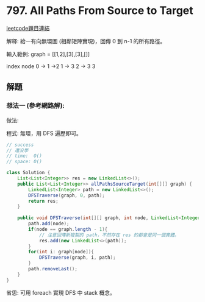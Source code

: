# 797. All Paths From Source to Target

[leetcode題目連結](https://leetcode.com/problems/all-paths-from-source-to-target/)

解釋: 給一有向無環圖 (相鄰矩陣實現)，回傳 0 到 n-1 的所有路徑。

輸入範例: 
graph = [[1,2],[3],[3],[]]

index   node
0       -> 1 ->2
1       -> 3
2       -> 3
3

## 解題

### 想法一 (參考網路解):

做法:

程式: 無環，用 DFS 遍歷即可。

```java
// success
// 還沒學
// time:  O()
// space: O()

class Solution {
    List<List<Integer>> res = new LinkedList<>();
    public List<List<Integer>> allPathsSourceTarget(int[][] graph) {
        LinkedList<Integer> path = new LinkedList<>();
        DFSTraverse(graph, 0, path);
        return res;
    }
    
    public void DFSTraverse(int[][] graph, int node, LinkedList<Integer> path){
        path.add(node);
        if(node == graph.length - 1){
            // 注意回傳新複製的 path，不然存在 res 的都會是同一個實體。
            res.add(new LinkedList<>(path));
        }
        for(int i: graph[node]){
            DFSTraverse(graph, i, path);
        }
        path.removeLast();
    }
}
```

省思: 可用 foreach 實現 DFS 中 stack 概念。

<!--

<br/>

### 想法二:

做法:

程式:

```c++
// success
// time:  O()
// space: O()


```

省思: 

<br/>

<!--
### 網路解一:

```c++

```
-->
